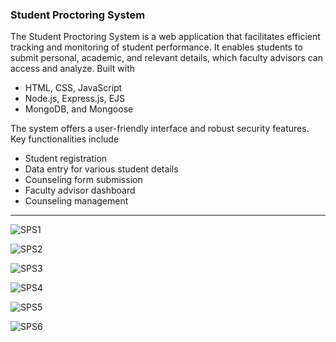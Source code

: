 ### Student Proctoring System 

The Student Proctoring System is a web application that facilitates efficient tracking and 
monitoring of student performance. It enables students to submit personal, academic, and 
relevant details, which faculty advisors can access and analyze. Built with
- HTML, CSS, JavaScript
- Node.js, Express.js, EJS
- MongoDB, and Mongoose

The system offers a user-friendly interface and robust security features. Key functionalities include 
- Student registration
- Data entry for various student details
- Counseling form submission
- Faculty advisor dashboard
- Counseling management

---

![SPS1](https://github.com/Anup-Naik/SPS/assets/117713985/5dc0ff46-bb04-4880-adca-a63953f12ce7)

![SPS2](https://github.com/Anup-Naik/SPS/assets/117713985/4b8df1a3-5410-4d32-b2ee-60854195c3f7)

![SPS3](https://github.com/Anup-Naik/SPS/assets/117713985/4a697bc3-a3ba-4815-b778-1bf57592e938)

![SPS4](https://github.com/Anup-Naik/SPS/assets/117713985/5a2c63d7-b5f3-4cc7-9846-3f24abcee9ff)

![SPS5](https://github.com/Anup-Naik/SPS/assets/117713985/250bd901-b27d-4200-a529-9b1432f57883)

![SPS6](https://github.com/Anup-Naik/SPS/assets/117713985/8eeb5aef-297d-4008-8fd3-25086a6079b0)
